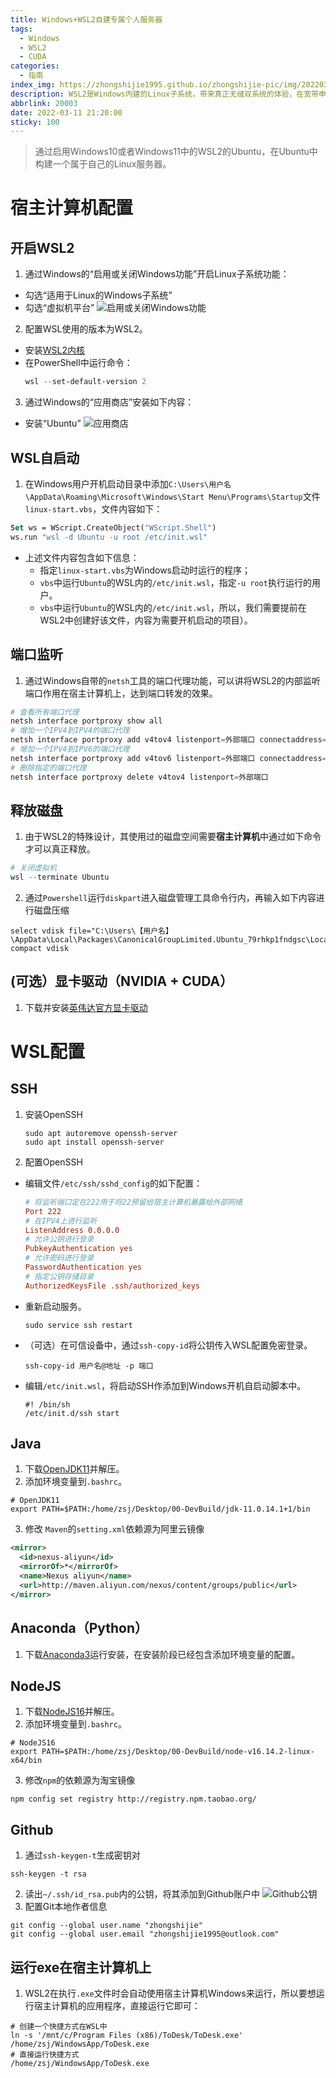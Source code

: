 ```yaml
---
title: Windows+WSL2自建专属个人服务器
tags:
  - Windows
  - WSL2
  - CUDA
categories:
  - 指南
index_img: https://zhongshijie1995.github.io/zhongshijie-pic/img/20220322221801.png
description: WSL2是Windows内建的Linux子系统，带来真正无缝双系统的体验，在宽带申请公网IP后，我们可以将Windows的Linux子系统装备成一个独立精悍的个人服务器。
abbrlink: 20003
date: 2022-03-11 21:20:00
sticky: 100
---
```


> 通过启用Windows10或者Windows11中的WSL2的Ubuntu，在Ubuntu中构建一个属于自己的Linux服务器。

# 宿主计算机配置
## 开启WSL2
1. 通过Windows的“启用或关闭Windows功能”开启Linux子系统功能：
  - 勾选“适用于Linux的Windows子系统”
  - 勾选“虚拟机平台”
    ![启用或关闭Windows功能](https://zhongshijie1995.github.io/zhongshijie-pic/img/20220329083615.png)
2. 配置WSL使用的版本为WSL2。
  - 安装[WSL2内核](https://wslstorestorage.blob.core.windows.net/wslblob/wsl_update_x64.msi)
  - 在PowerShell中运行命令：
    ```powershell
    wsl --set-default-version 2
    ```
3. 通过Windows的“应用商店”安装如下内容：
  - 安装“Ubuntu”
    ![应用商店](https://zhongshijie1995.github.io/zhongshijie-pic/img/20220329084250.png)

## WSL自启动
1. 在Windows用户开机启动目录中添加`C:\Users\用户名\AppData\Roaming\Microsoft\Windows\Start Menu\Programs\Startup`文件`linux-start.vbs`，文件内容如下：
  ```vb
  Set ws = WScript.CreateObject("WScript.Shell")        
  ws.run "wsl -d Ubuntu -u root /etc/init.wsl"
  ```
  - 上述文件内容包含如下信息：
    - 指定`linux-start.vbs`为Windows启动时运行的程序；
    - `vbs`中运行`Ubuntu`的WSL内的`/etc/init.wsl`，指定`-u root`执行运行的用户。
    - `vbs`中运行`Ubuntu`的WSL内的`/etc/init.wsl`，所以，我们需要提前在WSL2中创建好该文件，内容为需要开机启动的项目）。

## 端口监听
1. 通过Windows自带的`netsh`工具的端口代理功能，可以讲将WSL2的内部监听端口作用在宿主计算机上，达到端口转发的效果。  
  ```powershell
  # 查看所有端口代理
  netsh interface portproxy show all
  # 增加一个IPV4到IPV4的端口代理
  netsh interface portproxy add v4tov4 listenport=外部端口 connectaddress=localhost connectport=内部端口
  # 增加一个IPV4到IPV6的端口代理
  netsh interface portproxy add v4tov6 listenport=外部端口 connectaddress=localhost connectport=内部端口
  # 删除指定的端口代理
  netsh interface portproxy delete v4tov4 listenport=外部端口
  ```

## 释放磁盘
1. 由于WSL2的特殊设计，其使用过的磁盘空间需要**宿主计算机**中通过如下命令才可以真正释放。
  ```powershell
  # 关闭虚拟机
  wsl --terminate Ubuntu
  ```
2. 通过`Powershell`运行`diskpart`进入磁盘管理工具命令行内，再输入如下内容进行磁盘压缩
  ```shell
  select vdisk file="C:\Users\【用户名】\AppData\Local\Packages\CanonicalGroupLimited.Ubuntu_79rhkp1fndgsc\LocalState\ext4.vhdx"
  compact vdisk
  ```

## (可选）显卡驱动（NVIDIA + CUDA）
1. 下载并安装[英伟达官方显卡驱动](https://www.nvidia.cn/Download/index.aspx?lang=cn)

# WSL配置
## SSH
1. 安装OpenSSH
    ```shell
    sudo apt autoremove openssh-server
    sudo apt install openssh-server
    ```
2. 配置OpenSSH
  - 编辑文件`/etc/ssh/sshd_config`的如下配置：
    ```conf
    # 将监听端口定在222用于将22预留给宿主计算机暴露给外部网络
    Port 222
    # 在IPV4上进行监听
    ListenAddress 0.0.0.0
    # 允许公钥进行登录
    PubkeyAuthentication yes
    # 允许密码进行登录
    PasswordAuthentication yes
    # 指定公钥存储目录
    AuthorizedKeysFile .ssh/authorized_keys
    ```
  - 重新启动服务。
    ```shell
    sudo service ssh restart
    ```
  - （可选）在可信设备中，通过`ssh-copy-id`将公钥传入WSL配置免密登录。
    ```shell
    ssh-copy-id 用户名@地址 -p 端口
    ```
  - 编辑`/etc/init.wsl`，将启动SSH作添加到Windows开机自启动脚本中。
    ```shell
    #! /bin/sh
    /etc/init.d/ssh start
    ```

## Java
1. 下载[OpenJDK11](https://mirrors.tuna.tsinghua.edu.cn/AdoptOpenJDK/11/jdk/x64/linux/OpenJDK11U-jdk_x64_linux_hotspot_11.0.14.1_1.tar.gz)并解压。
2. 添加环境变量到`.bashrc`。
  ```shell
  # OpenJDK11
  export PATH=$PATH:/home/zsj/Desktop/00-DevBuild/jdk-11.0.14.1+1/bin
  ```
3. 修改 `Maven`的`setting.xml`依赖源为阿里云镜像
  ```xml
  <mirror>
    <id>nexus-aliyun</id>
    <mirrorOf>*</mirrorOf>
    <name>Nexus aliyun</name>
    <url>http://maven.aliyun.com/nexus/content/groups/public</url>
  </mirror>
  ```

## Anaconda（Python）
1. 下载[Anaconda3](https://mirrors.tuna.tsinghua.edu.cn/anaconda/archive/Anaconda3-2021.11-Linux-x86_64.sh)运行安装，在安装阶段已经包含添加环境变量的配置。

## NodeJS
1. 下载[NodeJS16](https://mirrors.tuna.tsinghua.edu.cn/nodejs-release/v16.14.2/node-v16.14.2-linux-x64.tar.xz)并解压。
2. 添加环境变量到`.bashrc`。
  ```shell
  # NodeJS16
  export PATH=$PATH:/home/zsj/Desktop/00-DevBuild/node-v16.14.2-linux-x64/bin
  ```
3. 修改`npm`的依赖源为淘宝镜像
  ```shell
  npm config set registry http://registry.npm.taobao.org/
  ```

## Github
1. 通过`ssh-keygen-t`生成密钥对
  ```
  ssh-keygen -t rsa
  ```
2. 读出`~/.ssh/id_rsa.pub`内的公钥，将其添加到Github账户中
  ![Github公钥](https://zhongshijie1995.github.io/zhongshijie-pic/img/20220329104826.png)
3. 配置Git本地作者信息
  ```shell
  git config --global user.name "zhongshijie"
  git config --global user.email "zhongshijie1995@outlook.com"
  ```

## 运行exe在宿主计算机上
1. WSL2在执行`.exe`文件时会自动使用宿主计算机Windows来运行，所以要想运行宿主计算机的应用程序，直接运行它即可：
  ```shell
  # 创建一个快捷方式在WSL中
  ln -s '/mnt/c/Program Files (x86)/ToDesk/ToDesk.exe' /home/zsj/WindowsApp/ToDesk.exe
  # 直接运行快捷方式
  /home/zsj/WindowsApp/ToDesk.exe
  ```
